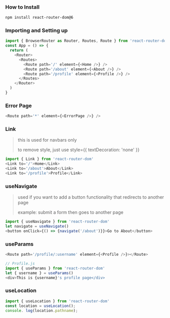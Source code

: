 ### How to Install
```bash
npm install react-router-dom@6
````

### Importing and Setting up
```javascript
import { BrowserRouter as Router, Routes, Route } from 'react-router-dom'
const App = () => {
  return (
    <Router>
      <Routes>
        <Route path='/' element={<Home />} />
        <Route path='/about' element={<About />} />
        <Route path='/profile' element={<Profile />} />
      </Routes>
    </Router>
  )
}
````

### Error Page
```javascript
<Route path='*' element={<ErrorPage />} />
````

### Link
> this is used for navbars only
> 
> to remove style, just use style={{ textDecoration: 'none' }}
```javascript
import { Link } from 'react-router-dom'
<Link to='/'>Home</Link>
<Link to='/about'>About</Link>
<Link to='/profile'>Profile</Link>
````

### useNavigate
> used if you want to add a button functionality that redirects to another page
> 
> example: submit a form then goes to another page 
```javascript
import { useNavigate } from 'react-router-dom'
let navigate = useNavigate()
<button onClick={() => {navigate('/about')}}>Go to About</button>
````
### useParams
```javascript
<Route path='/profile/:username' element={<Profile />}></Route>

// Profile.js
import { useParams } from 'react-router-dom'
let { username } = useParams()
<div>This is {username}'s profile page</div>
````

### useLocation
```javascript
import { useLocation } from 'react-router-dom'
const location = useLocation();
console. log(location.pathname);
```
